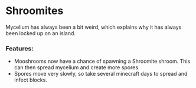 # Shroomites <!--$headerTitle--><!--$pmc:delete-->

Mycelium has always been a bit weird, which explains why it has always been locked up on an island.<!--$pmc:headerSize-->

### Features:
- Mooshrooms now have a chance of spawning a Shroomite shroom. This can then spread mycelium and create more spores
- Spores move very slowly, so take several minecraft days to spread and infect blocks.
